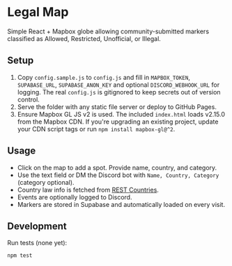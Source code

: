 # Legal Map

Simple React + Mapbox globe allowing community-submitted markers classified as Allowed, Restricted, Unofficial, or Illegal.

## Setup
1. Copy `config.sample.js` to `config.js` and fill in `MAPBOX_TOKEN`, `SUPABASE_URL`, `SUPABASE_ANON_KEY` and optional `DISCORD_WEBHOOK_URL` for logging. The real `config.js` is gitignored to keep secrets out of version control.
2. Serve the folder with any static file server or deploy to GitHub Pages.
3. Ensure Mapbox GL JS v2 is used. The included `index.html` loads v2.15.0 from the Mapbox CDN. If you're upgrading an existing project, update your CDN script tags or run `npm install mapbox-gl@^2`.

## Usage
- Click on the map to add a spot. Provide name, country, and category.
- Use the text field or DM the Discord bot with `Name, Country, Category` (category optional).
- Country law info is fetched from [REST Countries](https://restcountries.com/).
- Events are optionally logged to Discord.
- Markers are stored in Supabase and automatically loaded on every visit.

## Development
Run tests (none yet):
```bash
npm test
```